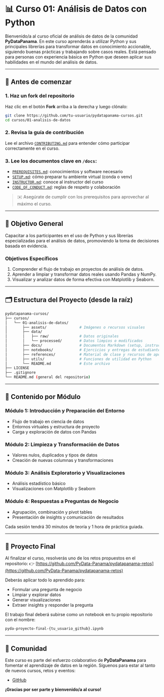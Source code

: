 # 📊 Curso 01: Análisis de Datos con Python

Bienvenido/a al curso oficial de análisis de datos de la comunidad **PyDataPanama**. En este curso aprenderás a utilizar Python y sus principales librerías para transformar datos en conocimiento accionable, siguiendo buenas prácticas y trabajando sobre casos reales. Está pensado para personas con experiencia básica en Python que deseen aplicar sus habilidades en el mundo del análisis de datos.

---

## 🚀 Antes de comenzar

### 1. Haz un fork del repositorio

Haz clic en el botón **Fork** arriba a la derecha y luego clónalo:

```bash
git clone https://github.com/tu-usuario/pydatapanama-cursos.git
cd cursos/01-analisis-de-datos
```

### 2. Revisa la guía de contribución

Lee el archivo [`CONTRIBUTING.md`](./docs/CONTRIBUTING.md) para entender cómo participar correctamente en el curso.

### 3. Lee los documentos clave en `/docs`:

* [`PREREQUISITES.md`](./docs/PREREQUISITES.md): conocimientos y software necesario
* [`SETUP.md`](./docs/SETUP.md): cómo preparar tu ambiente virtual (conda o venv)
* [`INSTRUCTOR.md`](./docs/INSTRUCTOR.md): conoce al instructor del curso
* [`CODE_OF_CONDUCT.md`](./docs/CODE_OF_CONDUCT.md): reglas de respeto y colaboración

> ✉️ Asegúrate de cumplir con los prerequisitos para aprovechar al máximo el curso.

---

## 🎯 Objetivo General

Capacitar a los participantes en el uso de Python y sus librerías especializadas para el análisis de datos, promoviendo la toma de decisiones basada en evidencia.

### Objetivos Específicos

1. Comprender el flujo de trabajo en proyectos de análisis de datos.
2. Aprender a limpiar y transformar datos reales usando Pandas y NumPy.
3. Visualizar y analizar datos de forma efectiva con Matplotlib y Seaborn.

---

## 🗂 Estructura del Proyecto (desde la raíz)

```bash
pydatapanama-cursos/
├── cursos/
│   └── 01-analisis-de-datos/
│       ├── assets/               # Imágenes o recursos visuales
│       ├── data/
│       │   ├── raw/              # Datos originales
│       │   └── processed/        # Datos limpios o modificados
│       ├── docs/                 # Documentos Markdown (setup, instructor, etc.)
│       ├── notebooks/            # Ejercicios y entregas de estudiantes
│       ├── references/           # Material de clase y recursos de apoyo
│       ├── utils/                # Funciones de utilidad en Python
│       └── README.md             # Este archivo
├── LICENSE
├── .gitignore
└── README.md (general del repositorio)
```

---

## 🧠 Contenido por Módulo

### Módulo 1: Introducción y Preparación del Entorno

* Flujo de trabajo en ciencia de datos
* Entornos virtuales y estructura de proyecto
* Carga y exploración de datos con Pandas

### Módulo 2: Limpieza y Transformación de Datos

* Valores nulos, duplicados y tipos de datos
* Creación de nuevas columnas y transformaciones

### Módulo 3: Análisis Exploratorio y Visualizaciones

* Análisis estadístico básico
* Visualizaciones con Matplotlib y Seaborn

### Módulo 4: Respuestas a Preguntas de Negocio

* Agrupación, combinación y pivot tables
* Presentación de insights y comunicación de resultados

Cada sesión tendrá 30 minutos de teoría y 1 hora de práctica guiada.

---

## 🧪 Proyecto Final

Al finalizar el curso, resolverás uno de los retos propuestos en el repositorio:
👉 [https://github.com/PyData-Panama/pydatapanama-retos](https://github.com/PyData-Panama/pydatapanama-retos)

Deberás aplicar todo lo aprendido para:

* Formular una pregunta de negocio
* Limpiar y explorar datos
* Generar visualizaciones
* Extraer insights y responder la pregunta

El trabajo final deberá subirse como un notebook en tu propio repositorio con el nombre:

```bash
pyda-proyecto-final-{tu_usuario_github}.ipynb
```

---

## 🙌 Comunidad

Este curso es parte del esfuerzo colaborativo de **PyDataPanama** para fomentar el aprendizaje de datos en la región.
Síguenos para estar al tanto de nuevos cursos, retos y eventos:

* [GitHub](https://github.com/PyData-Panama)

**¡Gracias por ser parte y bienvenido/a al curso!**
